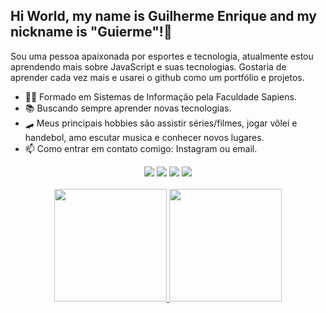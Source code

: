 <div>
  <h2>
  Hi World, my name is Guilherme Enrique and my nickname is "Guierme"!👋
  </h2>
</div>
 
Sou uma pessoa apaixonada por esportes e tecnologia, atualmente estou aprendendo mais sobre JavaScript e suas tecnologias. Gostaria de aprender cada vez mais e usarei o github como um portfólio e projetos. 

- 👨‍💻 Formado em Sistemas de Informação pela Faculdade Sapiens.
- 📚 Buscando sempre aprender novas tecnologias.
- 🛹 Meus principais hobbies são assistir séries/filmes, jogar vôlei e handebol, amo escutar musica e conhecer novos lugares.
- 📫 Como entrar em contato comigo: Instagram ou email.

<div align="center">
<a href="https://instagram.com/guierme16?utm_source=qr&igshid=MzNlNGNkZWQ4Mg==" target="_blank"><img loading="lazy" src="https://img.shields.io/badge/-Instagram-%23E4405F?style=for-the-badge&logo=instagram&logoColor=white" target="_blank"></a>
<a href = "mailto:guilherme.dantas416@gmail.com"><img src="https://img.shields.io/badge/-Gmail-%23333?style=for-the-badge&logo=gmail&logoColor=white" target="_blank"></a>  
<a href="https://www.linkedin.com/in/guilherme-enrique-marques-dantas-2a0902219" target="_blank"><img loading="lazy" src="https://img.shields.io/badge/-LinkedIn-%230077B5?style=for-the-badge&logo=linkedin&logoColor=white" target="_blank"></a> 
<a href="https://open.spotify.com/user/guilherme.dantas416" target="_blank"><img loading="lazy" src="https://img.shields.io/badge/Spotify-1ED760?&style=for-the-badge&logo=spotify&logoColor=white" target="_blank"></a> 
</div>
</br>
<div align="center">
<a href="https://github.com/GuilhermeEnrique">
<img loading="lazy" height="180em" src="https://github-readme-stats.vercel.app/api?username=GuilhermeEnrique&show_icons=true&theme=dracula&include_all_commits=true&count_private=true"/>
<img loading="lazy" height="180em" src="https://github-readme-stats.vercel.app/api/top-langs/?username=GuilhermeEnrique&layout=compact&langs_count=7&theme=dracula"/>
</div>
